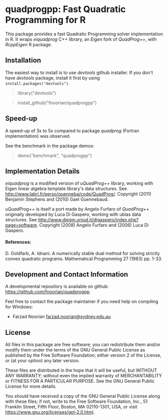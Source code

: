 quadprogpp: Fast Quadratic Programming for R
============================================
This package provides a fast Quadratic Programming solver implementation in R.
It wraps *eiquadprog* C++ library, an *Eigen* fork of *QuadProg++*, with *RcppEigen* R package.

## Installation
The easiest way to install is to use *devtools* github installer.
If you don't have *devtools* package, install it first by using `install.packages("devtools")`.
> library("devtools")

> install_github("fnoorian/quadprogpp")

## Speed-up 
A speed-up of 3x to 5x compared to package *quadprog* (Fortran implementation) 
was observed.

See the benchmark in the package demos:
> demo("benchmark", "quadprogpp")

## Implementation Details
*eiquadprog* is a modified version of *uQuadProg++* library, working with Eigen 
linear algebra template library's data structures. See <http://www.labri.fr/perso/guenneba/code/QuadProg/>.
Copyright (2011) Benjamin Stephens and (2010) Gael Guennebaud.

*uQuadProg++* is itself a port made by Angelo Furfaro of *QuadProg++* originally
developed by Luca Di Gaspero, working with ublas data structures.
See <http://www.diegm.uniud.it/digaspero/index.php?page=software>.
Copyright (2008) Angelo Furfaro and (2006) Luca Di Gaspero.

#### References: 
D. Goldfarb, A. Idnani. A numerically stable dual method for solving
strictly convex quadratic programs. Mathematical Programming 27 (1983) pp. 1-33.

## Development and Contact Information
A developmental repository is available on github:
<https://github.com/fnoorian/quadprogpp>

Feel free to contact the package maintainer if you need help on compiling for Windows:
* Farzad Noorian <farzad.noorian@sydney.edu.au>

## License
All files in this package are free software; you can redistribute them
and/or modify them under the terms of the GNU General Public License
as published by the Free Software Foundation; either version 2
of the License, or (at your option) any later version.

These files are distributed in the hope that it will be useful,
but WITHOUT ANY WARRANTY; without even the implied warranty of
MERCHANTABILITY or FITNESS FOR A PARTICULAR PURPOSE.  See the
GNU General Public License for more details.

You should have received a copy of the GNU General Public License
along with these files; if not, write to the Free Software
Foundation, Inc., 51 Franklin Street, Fifth Floor, Boston, MA  02110-1301, USA,
or visit <https://www.gnu.org/licenses/gpl-2.0.html>.
